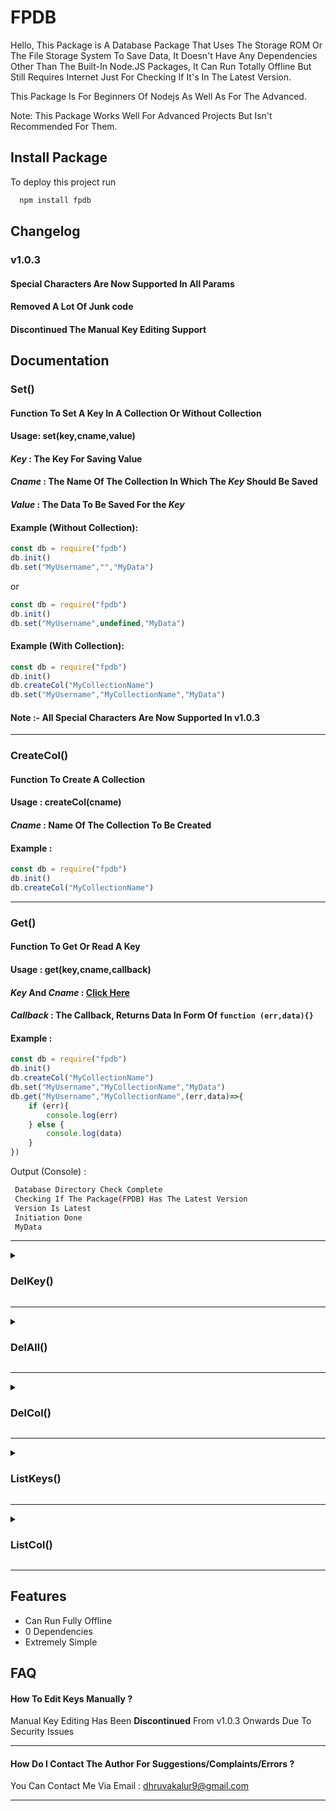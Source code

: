 



# FPDB

Hello, This Package is A Database Package That Uses The Storage ROM Or The File Storage System To Save Data, It Doesn't Have Any Dependencies Other Than The Built-In Node.JS Packages, It Can Run Totally Offline But Still Requires Internet Just For Checking If It's In The Latest Version.

 This Package Is For Beginners Of Nodejs As Well As For The Advanced.

 Note: This Package Works Well For Advanced Projects But Isn't Recommended For Them.


## Install Package

To deploy this project run

```bash
  npm install fpdb
```

## Changelog

### v1.0.3

#### Special Characters Are Now Supported In All Params

#### Removed A Lot Of Junk code

#### Discontinued The Manual Key Editing Support

## Documentation

### **Set()**
#### Function To Set A Key In A Collection Or Without Collection
#### Usage: set(key,cname,value)

#### ***Key*** : The Key For Saving Value 

#### ***Cname*** : The Name Of The Collection In Which The ***Key*** Should Be Saved

#### ***Value*** : The Data To Be Saved For the ***Key***

#### Example (Without Collection):

```javascript
const db = require("fpdb")
db.init()
db.set("MyUsername","","MyData")
```
or
```javascript
const db = require("fpdb")
db.init()
db.set("MyUsername",undefined,"MyData")
 ```
#### Example (With Collection):
```javascript
const db = require("fpdb")
db.init()
db.createCol("MyCollectionName")
db.set("MyUsername","MyCollectionName","MyData")
```
#### Note :- All Special Characters Are Now Supported In v1.0.3
---
### **CreateCol()**
#### Function To Create A Collection
#### Usage : createCol(cname)

#### ***Cname*** : Name Of The Collection To Be Created

#### Example :

```javascript
const db = require("fpdb")
db.init()
db.createCol("MyCollectionName")
```
___
### **Get()**
#### Function To Get Or Read A Key 
#### Usage : get(key,cname,callback)
#### ***Key*** And ***Cname*** : [Click Here](#key--the-key-for-saving-value)

#### ***Callback*** : The Callback, Returns Data In Form Of `function (err,data){}`
#### Example :
```javascript
const db = require("fpdb")
db.init()
db.createCol("MyCollectionName")
db.set("MyUsername","MyCollectionName","MyData")
db.get("MyUsername","MyCollectionName",(err,data)=>{
    if (err){
        console.log(err)
    } else {
        console.log(data)
    }
})
```
Output (Console) :
```bash
 Database Directory Check Complete 
 Checking If The Package(FPDB) Has The Latest Version 
 Version Is Latest 
 Initiation Done
 MyData
```
___
<details> 

<summary> 

### **DelKey()** 

 </summary>

### **DelKey()**
#### Function To Delete A Key [With](#example-with-collection-1) Or [Without](#example-without-collection-1) A Collection
#### Usage : delKey(key,cname)

#### ***Key*** : The Name Of The The Key You Want To Delete
#### ***Cname*** : The Collection From Which The ***Key*** Originates

#### Example (Without Collection) :
```javascript
const db = require("fpdb")
db.init()
db.set("MyUsername",undefined,"MyData")
db.delKey("MyUsername")
```
#### Example (With Collection) :
```javascript
const db = require("fpdb")
db.init()
db.createCol("MyCollectionName")
db.set("MyUsername","MyCollectionName","MyData")
db.delKey("MyUsername","MyCollectionName")
```

</details>

___

<details>
<summary>

### **DelAll()**

</summary>

### **DelAll()**
#### Function To Delete All The DB Data(DB Keys And Collections) From Database
#### Usage : delAll()
#### Example : 
```javascript
const db = require("fpdb")
db.init()
db.createCol("MyCollectionName")
db.set("MyUsername","MyCollectionName","MyData")
db.delAll()
```

</details>

___

<details>

<summary>

### **DelCol()**

</summary>


### **DelCol()**
#### Function To Delete A Collection
#### Usage : delCol(cname)
#### ***Cname*** : The Name Of The Collection You Want To Delete
#### Example : 
```javascript
const db = require("fpdb")
db.init()
db.createCol("MyCollectionName")
db.delCol("MyCollectionName")
```
#### Note :- Deleting A Collection Also Deletes All Of Its Keys

</details>

___

<details>

<summary>

### **ListKeys()**

</summary>

### **ListKeys()**
#### Function To List Keys That Are In Or Not In A Directory
#### Usage : listKeys(cname,callback)
#### ***Cname*** : The Name Of The Collection From Which You Want The List From, If You Want The List Of The Files Not In Any Directory Use `""` Or `undefined`. 
#### ***Callback*** : The Callback,  in the Form Of `function(err,data)`
#### Example (With Collection) :
```javascript
const db = require("fpdb")
db.init()
db.createCol("MyCollectionName")
db.set("MyUsername","MyCollectionName","MyData")
db.set("MyUsername-1","MyCollectionName","MyData")
db.set("MyUsername-2","MyCollectionName","MyData")
db.set("MyUsername-3","MyCollectionName","MyData")
db.set("MyUsername-4","MyCollectionName","MyData")
db.listKeys("MyCollectionName",(err,data)=>{
    if(err){
        console.log(err)
    } else {
        console.log(data)
    }
})
```
#### Example (Without Collection) :
```javascript
const db = require("fpdb")
db.init()
db.set("MyUsername","","MyData")
db.set("MyUsername-1","","MyData")
db.set("MyUsername-2","","MyData")
db.set("MyUsername-3","","MyData")
db.set("MyUsername-4","","MyData")
db.listKeys("",(err,data)=>{
    if(err){
        console.log(err)
    } else {
        console.log(data)
    }
})
```
#### Output Of Both (Console) :
```bash
Database Directory Check Complete 
Checking If The Package(FPDB) Has The Latest Version 
Initiation Done
Version Is Latest
MyUsername-1
MyUsername-2
MyUsername-3
MyUsername-4
MyUsername
```
</details>

___

<details>

<summary>

### **ListCol()**

</summary>

### **ListCol()**
#### Function To List All The Collections 
#### Usage : listCol(callback)
#### ***Callback*** : The Callback, Returns Data In Form Of `function(err,data)`
#### Example :
```javascript
const db = require("fpdb")
db.init()
db.createCol("MyCollectionName")
db.createCol("MyCollectionName-1")
db.createCol("MyCollectionName-2")
db.createCol("MyCollectionName-3")
db.createCol("MyCollectionName-4")
db.createCol("MyCollectionName-5")
db.listCol((err,data)=>{
    if(err){
        console.log(err)
    } else {
        console.log(data)
    }
})
```
#### Output (Console) :
```bash
Database Directory Check Complete 
 Checking If The Package(FPDB) Has The Latest Version 
Initiation Done
MyCollectionName,MyCollectionName-1,MyCollectionName-2,MyCollectionName-3,MyCollectionName-4,MyCollectionName-5
 Version Is Latest 
```

</details>

___

## Features

- Can Run Fully Offline
- 0 Dependencies
- Extremely Simple


## FAQ

#### **How To Edit Keys Manually ?**

Manual Key Editing Has Been **Discontinued** From v1.0.3 Onwards Due To Security Issues  

___

#### **How Do I Contact The Author For Suggestions/Complaints/Errors ?**

You Can Contact Me Via Email : dhruvakalur9@gmail.com

___